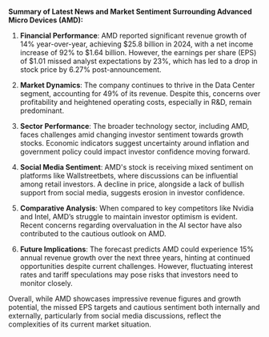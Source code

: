 **Summary of Latest News and Market Sentiment Surrounding Advanced Micro Devices (AMD):**

1. **Financial Performance**: AMD reported significant revenue growth of 14% year-over-year, achieving $25.8 billion in 2024, with a net income increase of 92% to $1.64 billion. However, the earnings per share (EPS) of $1.01 missed analyst expectations by 23%, which has led to a drop in stock price by 6.27% post-announcement.

2. **Market Dynamics**: The company continues to thrive in the Data Center segment, accounting for 49% of its revenue. Despite this, concerns over profitability and heightened operating costs, especially in R&D, remain predominant.

3. **Sector Performance**: The broader technology sector, including AMD, faces challenges amid changing investor sentiment towards growth stocks. Economic indicators suggest uncertainty around inflation and government policy could impact investor confidence moving forward.

4. **Social Media Sentiment**: AMD's stock is receiving mixed sentiment on platforms like Wallstreetbets, where discussions can be influential among retail investors. A decline in price, alongside a lack of bullish support from social media, suggests erosion in investor confidence.

5. **Comparative Analysis**: When compared to key competitors like Nvidia and Intel, AMD’s struggle to maintain investor optimism is evident. Recent concerns regarding overvaluation in the AI sector have also contributed to the cautious outlook on AMD.

6. **Future Implications**: The forecast predicts AMD could experience 15% annual revenue growth over the next three years, hinting at continued opportunities despite current challenges. However, fluctuating interest rates and tariff speculations may pose risks that investors need to monitor closely.

Overall, while AMD showcases impressive revenue figures and growth potential, the missed EPS targets and cautious sentiment both internally and externally, particularly from social media discussions, reflect the complexities of its current market situation.
```